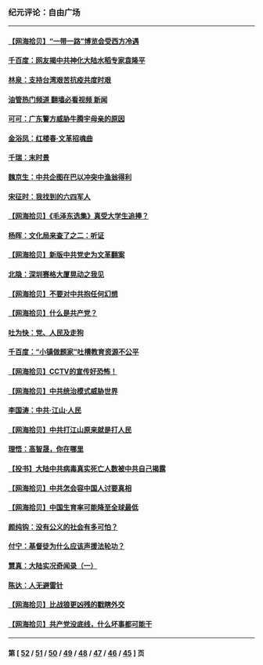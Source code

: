 ### 纪元评论：自由广场
---
#### [【网海拾贝】“一带一路”博览会受西方冷遇](../../pages/nsc993/n12971787.md?05250330) 
#### [千百度：网友揭中共神化大陆水稻专家袁隆平](../../pages/nsc993/n12971733.md?05250330) 
#### [林泉：支持台湾艰苦抗疫共度时艰](../../pages/nsc993/n12971350.md?05250330) 
#### [油管热门频道 翻墙必看视频 新闻](ok?05250330)
#### [可可：广东警方威胁牛腾宇母亲的原因](../../pages/nsc993/n12971100.md?05250330) 
#### [金浴凤：红楼春·文革招魂曲](../../pages/nsc993/n12970354.md?05250330) 
#### [千瑞：末时景](../../pages/nsc993/n12970337.md?05250330) 
#### [魏京生：中共企图在巴以冲突中渔翁得利](../../pages/nsc993/n12970286.md?05250330) 
#### [宋征时：我找到的六四军人](../../pages/nsc993/n12970213.md?05250330) 
#### [【网海拾贝】《毛泽东选集》真受大学生追捧？](../../pages/nsc993/n12968779.md?05250330) 
#### [杨晖：文化局来查了之二：听证](../../pages/nsc993/n12966528.md?05250330) 
#### [【网海拾贝】新版中共党史为文革翻案](../../pages/nsc993/n12967526.md?05250330) 
#### [北隐：深圳赛格大厦晃动之我见](../../pages/nsc993/n12967393.md?05250330) 
#### [【网海拾贝】不要对中共抱任何幻想](../../pages/nsc993/n12965222.md?05250330) 
#### [【网海拾贝】什么是共产党？](../../pages/nsc993/n12962781.md?05250330) 
#### [吐为快：党、人民及走狗](../../pages/nsc993/n12962747.md?05250330) 
#### [千百度：“小镇做题家”吐槽教育资源不公平](../../pages/nsc993/n12962705.md?05250330) 
#### [【网海拾贝】CCTV的宣传好恐怖！](../../pages/nsc993/n12959984.md?05250330) 
#### [【网海拾贝】中共统治模式威胁世界](../../pages/nsc993/n12957622.md?05250330) 
#### [李国涛：中共‧江山‧人民](../../pages/nsc993/n12957502.md?05250330) 
#### [【网海拾贝】中共打江山原来就是打人民](../../pages/nsc993/n12954345.md?05250330) 
#### [理悟：高智晟，你在哪里](../../pages/nsc993/n12953115.md?05250330) 
#### [【投书】大陆中共病毒真实死亡人数被中共自己揭露](../../pages/nsc993/n12953050.md?05250330) 
#### [【网海拾贝】中共怎会容中国人讨要真相](../../pages/nsc993/n12952161.md?05250330) 
#### [【网海拾贝】中国生育率可能降至全球最低](../../pages/nsc993/n12948793.md?05250330) 
#### [颜纯钩：没有公义的社会有多可怕？](../../pages/nsc993/n12947626.md?05250330) 
#### [付宁：基督徒为什么应该声援法轮功？](../../pages/nsc993/n12947233.md?05250330) 
#### [慧真：大陆实况奇闻录（一）](../../pages/nsc993/n12945811.md?05250330) 
#### [陈达：人无避雷针](../../pages/nsc993/n12947098.md?05250330) 
#### [【网海拾贝】比战狼更凶残的戳瞎外交](../../pages/nsc993/n12945717.md?05250330) 
#### [【网海拾贝】共产党没底线，什么坏事都可能干](../../pages/nsc993/n12942090.md?05250330) 

---
#### 第 [ [52](./52.md?05250330) / [51](./51.md?05250330) / [50](./50.md?05250330) / [49](./49.md?05250330) / [48](./48.md?05250330) / [47](./47.md?05250330) / [46](./46.md?05250330) / [45](./45.md?05250330) ] 页

